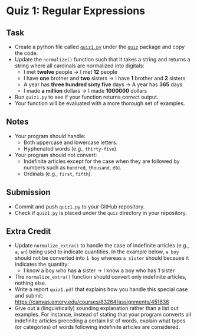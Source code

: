 # Quiz 1: Regular Expressions

## Task

* Create a python file called [`quiz1.py`](../../src/quiz/quiz1.py) under the [`quiz`](../../src/quiz/) package and copy the code.
* Update the `normalize()` function such that it takes a string and returns a string where all cardinals are normalized into digitals:
  * I met **twelve** people &rarr; I met **12** people
  * I have **one** brother and **two** sisters &rarr; I have **1** brother and **2** sisters
  * A year has **three hundred sixty five** days &rarr; A year has **365** days
  * I made **a million** dollars &rarr; I made **1000000** dollars
* Run `quiz1.py` to see if your function returns correct output.
* Your function will be evaluated with a more thorough set of examples.

## Notes

* Your program should handle:
  * Both uppercase and lowercase letters.
  * Hyphenated words (e.g., `thirty-five`).
* Your program should not convert:
  * Indefinite articles except for the case when they are followed by numbers such as `hundred`, `thousand`, etc.
  * Ordinals (e.g., `first`, `fifth`).

## Submission

* Commit and push `quiz1.py` to your GitHub repository.
* Check if `quiz1.py` is placed under the `quiz` directory in your repository.

## Extra Credit

* Update `normalize_extra()` to handle the case of indefinite articles (e.g., `a`, `an`) being used to indicate quantities.
In the example below, `a boy` should not be converted into `1 boy` whereas `a sister` should because it indicates the quantity:
  * I know a boy who has **a** sister &rarr; I know a boy who has **1** sister
* The `normalize_extra()` function should convert only indefinite articles, nothing else.
* Write a report `quiz1.pdf` that explains how you handle this special case and submit: https://canvas.emory.edu/courses/83264/assignments/451636
* Give out a (linguistically) sounding explanation rather than a list out examples. For instance, instead of stating that your program converts all indefinite articles preceding a certain list of words, explain what types (or categories) of words following indefinite articles are considered.
